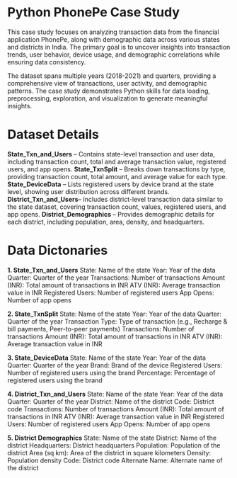 # Python PhonePe Case Study
This case study focuses on analyzing transaction data from the financial application PhonePe, along with demographic data across various states and districts in India. The primary goal is to uncover insights into transaction trends, user behavior, device usage, and demographic correlations while ensuring data consistency. 

The dataset spans multiple years (2018-2021) and quarters, providing a comprehensive view of transactions, user activity, and demographic patterns. The case study demonstrates Python skills for data loading, preprocessing, exploration, and visualization to generate meaningful insights.

# Dataset Details
**State_Txn_and_Users** – Contains state-level transaction and user data, including transaction count, total and average transaction value, registered users, and app opens.
**State_TxnSplit** – Breaks down transactions by type, providing transaction count, total amount, and average value for each type.
**State_DeviceData** – Lists registered users by device brand at the state level, showing user distribution across different brands.
**District_Txn_and_Users**– Includes district-level transaction data similar to the state dataset, covering transaction count, values, registered users, and app opens.
**District_Demographics** – Provides demographic details for each district, including population, area, density, and headquarters.

# Data Dictonaries

**1. State_Txn_and_Users**
State: Name of the state
Year: Year of the data
Quarter: Quarter of the year
Transactions: Number of transactions
Amount (INR): Total amount of transactions in INR
ATV (INR): Average transaction value in INR
Registered Users: Number of registered users
App Opens: Number of app opens

**2. State_TxnSplit**
State: Name of the state
Year: Year of the data
Quarter: Quarter of the year
Transaction Type: Type of transaction (e.g., Recharge & bill payments, Peer-to-peer payments)
Transactions: Number of transactions
Amount (INR): Total amount of transactions in INR
ATV (INR): Average transaction value in INR

**3. State_DeviceData**
State: Name of the state
Year: Year of the data
Quarter: Quarter of the year
Brand: Brand of the device
Registered Users: Number of registered users using the brand
Percentage: Percentage of registered users using the brand

**4. District_Txn_and_Users**
State: Name of the state
Year: Year of the data
Quarter: Quarter of the year
District: Name of the district
Code: District code
Transactions: Number of transactions
Amount (INR): Total amount of transactions in INR
ATV (INR): Average transaction value in INR
Registered Users: Number of registered users
App Opens: Number of app opens

**5. District Demographics**
State: Name of the state
District: Name of the district
Headquarters: District headquarters
Population: Population of the district
Area (sq km): Area of the district in square kilometers
Density: Population density
Code: District code
Alternate Name: Alternate name of the district
